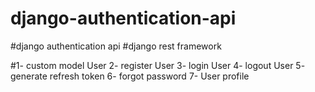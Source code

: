 # django-authentication-api
#django authentication api
#django rest framework

#1- custom model User
2- register User 
3- login User 
4- logout User
5- generate refresh token
6- forgot password
7- User profile
